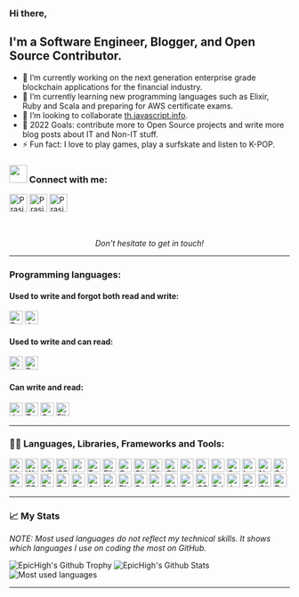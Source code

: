 ### Hi there,

## I'm a Software Engineer, Blogger, and Open Source Contributor.

- 🔭 I’m currently working on the next generation enterprise grade blockchain applications for the financial industry.
- 🌱 I’m currently learning new programming languages such as Elixir, Ruby and Scala and preparing for AWS certificate exams.
- 👯 I’m looking to collaborate [th.javascript.info](https://github.com/javascript-tutorial/th.javascript.info).
- 🥅 2022 Goals: contribute more to Open Source projects and write more blog posts about IT and Non-IT stuff.
- ⚡ Fun fact: I love to play games, play a surfskate and listen to K-POP.

### <img src="https://media.giphy.com/media/LnQjpWaON8nhr21vNW/giphy.gif" height="32"> Connect with me:

[<img alt="Prasit Tongpradit | LinkedIn" height="32px" src="https://img.shields.io/badge/LinkedIn-0A66C2?logo=LinkedIn&style=for-the-badge&logoColor=white" />][linkedin]
[<img alt="Prasit Tongpradit | Medium" height="32px" src="https://img.shields.io/badge/Medium-000000?logo=Medium&style=for-the-badge&logoColor=white" />][medium]
[<img alt="Prasit Tongpradit | Telegram" height="32px" src="https://img.shields.io/badge/Telegram-26A5E4?logo=Telegram&style=for-the-badge&logoColor=white" />][telegram]

<br />

<p align="center">
    <em>Don't hesitate to get in touch!</em>
</p>

---

### Programming languages:

#### Used to write and forgot both read and write:

[<img alt="Ruby" height="24px" src="https://img.shields.io/badge/Ruby-CC342D?style=for-the-badge&logo=ruby&logoColor=white" />](https://www.ruby-lang.org/)
[<img alt="Java" height="24px" src="https://img.shields.io/badge/Java-007396?style=for-the-badge&logo=java&logoColor=white" />](https://www.java.com/en/)

#### Used to write and can read:

[<img alt="Golang" height="24px" src="https://img.shields.io/badge/Go-00ADD8?style=for-the-badge&logo=go&logoColor=white" />](https://go.dev/)
[<img alt="Python" height="24px" src="https://img.shields.io/badge/Python-3776AB?style=for-the-badge&logo=python&logoColor=white" />](https://www.python.org/)

#### Can write and read:

[<img alt="JavaScript" height="24px" src="https://img.shields.io/badge/JavaScript-F4BF45?style=for-the-badge&logo=javascript&logoColor=white" />](https://www.javascript.com/)
[<img alt="TypeScript" height="24px" src="https://img.shields.io/badge/TypeScript-3178C6?style=for-the-badge&logo=typescript&logoColor=white" />](https://www.typescriptlang.org/)
[<img alt="GNU Bash" height="24px" src="https://img.shields.io/badge/GNU%20Bash-4EAA25?style=for-the-badge&logo=gnu-bash&logoColor=white" />](https://www.gnu.org/software/bash/)
[<img alt="Elixir" height="24px" src="https://img.shields.io/badge/Elixir-4B275F?style=for-the-badge&logo=elixir&logoColor=white" />](https://elixir-lang.org/)

---

### 🧑‍💻 Languages, Libraries, Frameworks and Tools:

[<img alt="Visual Studio Code" height="24px" src="https://img.shields.io/badge/Visual%20Studio%20Code-007ACC?style=for-the-badge&logo=visual-studio-code&logoColor=white" />](https://code.visualstudio.com/)
[<img alt="WebStorm" height="24px" src="https://img.shields.io/badge/WebStorm-000000?style=for-the-badge&logo=webstorm&logoColor=white" />](https://www.jetbrains.com/webstorm/)
[<img alt="HTML5" height="24px" src="https://img.shields.io/badge/HTML5-E34F26?style=for-the-badge&logo=html5&logoColor=white">](https://developer.mozilla.org/en-US/docs/Web/HTML)
[<img alt="CSS3" height="24px" src="https://img.shields.io/badge/CSS3-1572B6?style=for-the-badge&logo=css3&logoColor=white">](https://developer.mozilla.org/en-US/docs/Web/CSS)
[<img alt="JavaScript" height="24px" src="https://img.shields.io/badge/JavaScript-F7DF1E?style=for-the-badge&logo=javascript&logoColor=white" />](https://www.javascript.com/)
[<img alt="TypeScript" height="24px" src="https://img.shields.io/badge/TypeScript-3178C6?style=for-the-badge&logo=typescript&logoColor=white" />](https://www.typescriptlang.org/)
[<img alt="Elixir Programming Language" height="24px" src="https://img.shields.io/badge/Elixir-4B275F?style=for-the-badge&logo=elixir&logoColor=white" />](https://elixir-lang.org/)
[<img alt="GNU Bash" height="24px" src="https://img.shields.io/badge/GNU%20Bash-4EAA25?style=for-the-badge&logo=gnu-bash&logoColor=white" />](https://www.gnu.org/software/bash/)
[<img alt="Git" height="24px" src="https://img.shields.io/badge/Git-F05032?style=for-the-badge&logo=git&logoColor=white">](https://git-scm.com/)
[<img alt="GitHub" height="24px" src="https://img.shields.io/badge/GitHub-181717?style=for-the-badge&logo=github&logoColor=white">](https://github.com/)
[<img alt="GitLab" height="24px" src="https://img.shields.io/badge/GitLab-FCA121?style=for-the-badge&logo=gitlab&logoColor=white">](https://gitlab.com/)
[<img alt="npm" height="24px" src="https://img.shields.io/badge/npm-CB3837?style=for-the-badge&logo=npm&logoColor=white">](https://www.npmjs.com/)
[<img alt="Yarn" height="24px" src="https://img.shields.io/badge/Yarn-2C8EBB?style=for-the-badge&logo=yarn&logoColor=white" />](https://yarnpkg.com/)
[<img alt="pnpm" height="24px" src="https://img.shields.io/badge/pnpm-F69220?style=for-the-badge&logo=pnpm&logoColor=white" />](https://pnpm.io/)
[<img alt="Sass" height="24px" src="https://img.shields.io/badge/sass-CC6699?style=for-the-badge&logo=sass&logoColor=white" />](https://sass-lang.com/)
[<img alt="Less" height="24px" src="https://img.shields.io/badge/Less-1D365D?style=for-the-badge&logo=less&logoColor=white" />](https://lesscss.org/)
[<img alt="Nx" height="24px" src="https://img.shields.io/badge/Nx-143055?style=for-the-badge&logo=nx&logoColor=white" />](https://nx.dev/)
[<img alt="Superplate" height="24px" height="32px" src="https://img.shields.io/badge/superplate-0180ff?style=for-the-badge&logo=superplate&logoColor=white" />](https://pankod.github.io/superplate/)
[<img alt="Prettier" height="24px" src="https://img.shields.io/badge/Prettier-F7B93E?style=for-the-badge&logo=Prettier&logoColor=white" />](https://prettier.io/)
[<img alt="ESLint" height="24px" src="https://img.shields.io/badge/ESLint-4B32C3?style=for-the-badge&logo=ESLint&logoColor=white">](https://eslint.org/)
[<img alt="React" height="24px" src="https://img.shields.io/badge/React-61DAFB?style=for-the-badge&logo=React&logoColor=white">](https://reactjs.org/)
[<img alt="ReactiveX" height="24px" src="https://img.shields.io/badge/ReactiveX-B7178C?logo=ReactiveX&style=for-the-badge&logoColor=white">](https://reactivex.io/)
[<img alt="Redux" height="24px" src="https://img.shields.io/badge/Redux-764ABC?logo=redux&style=for-the-badge&logoColor=white">](https://redux.js.org/)
[<img alt="Angular" height="24px" src="https://img.shields.io/badge/Angular-DD0031?style=for-the-badge&logo=Angular&logoColor=white">](https://angular.io/)
[<img alt="Next.js" height="24px" src="https://img.shields.io/badge/Next.js-000000?style=for-the-badge&logo=Next.js&logoColor=white">](https://nextjs.org/)
[<img alt="Phoenix Framework" height="24px" src="https://img.shields.io/badge/Phoenix%20Framework-ff6f61?style=for-the-badge&logoColor=white" />](https://www.phoenixframework.org/)
[<img alt="GraphQL" height="24px" src="https://img.shields.io/badge/GraphQL-E10098?logo=GraphQL&style=for-the-badge&logoColor=white" />](https://graphql.org/)
[<img alt="Apollo GraphQL" height="24px" src="https://img.shields.io/badge/Apollo%20GraphQL-311C87?logo=Apollo%20GraphQL&style=for-the-badge&logoColor=white" />](https://www.apollographql.com/)
[<img alt="Prisma" height="24px" src="https://img.shields.io/badge/Prisma-2D3748?logo=Prisma&style=for-the-badge&logoColor=white" />](https://www.prisma.io/)
[<img alt="Emotion" height="24px" src="https://img.shields.io/badge/Emotion-D36ACC?&style=for-the-badge&logoColor=white">](https://emotion.sh/)
[<img alt="CSS Modules" height="24px" src="https://img.shields.io/badge/CSS%20Modules-000000?&style=for-the-badge&logoColor=white">](https://github.com/css-modules/css-modules)
[<img alt="Tailwind CSS" height="24px" src="https://img.shields.io/badge/Tailwind%20CSS-06B6D4?logo=Tailwind%20CSS&style=for-the-badge&logoColor=white">](https://tailwindcss.com/)
[<img alt="Jest" height="24px" src="https://img.shields.io/badge/Jest-C21325?logo=Jest&style=for-the-badge&logoColor=white">](https://jestjs.io/)
[<img alt="Testing Library" height="24px" src="https://img.shields.io/badge/Testing%20Library-E33332?logo=Testing%20Library&style=for-the-badge&logoColor=white">](https://testing-library.com/)
[<img alt="GitHub Actions" height="24px" src="https://img.shields.io/badge/GitHub%20Actions-2088FF?logo=GitHub%20Actions&style=for-the-badge&logoColor=white">](https://github.com/actions)
[<img alt="Docker" height="24px" src="https://img.shields.io/badge/Docker-2496ED?logo=Docker&style=for-the-badge&logoColor=white">](https://www.docker.com/)


---

### 📈 My Stats

_NOTE: Most used languages do not reflect my technical skills. It shows which languages I use on coding the most on GitHub._

<img alt="EpicHigh's Github Trophy" src="https://github-profile-trophy.vercel.app/?username=epichigh&theme=radical" />
<img alt="EpicHigh's Github Stats" src="https://github-readme-stats.sabesansathananthan.vercel.app/api?username=epichigh&show_icons=true&hide_border=true&count_private=true&include_all_commits=true&theme=radical" />
<img alt="Most used languages" src="https://github-readme-stats.sabesansathananthan.vercel.app/api/top-langs/?username=epichigh&layout=compact&theme=radical" />

---

[linkedin]: https://www.linkedin.com/in/prasit-tongpradit
[medium]: https://medium.com/@prasittongpradit
[telegram]: https://telegram.me/Mosquiche
